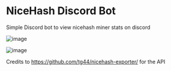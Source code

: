 # NiceHash Discord Bot
Simple Discord bot to view nicehash miner stats on discord

![image](https://user-images.githubusercontent.com/31814492/123572977-a9c7ad80-d7ff-11eb-8f30-4b78285e5c82.png)

![image](https://user-images.githubusercontent.com/31814492/124361204-71412d00-dc60-11eb-9e69-b9866ed8d15a.png)

Credits to https://github.com/tg44/nicehash-exporter/ for the API
